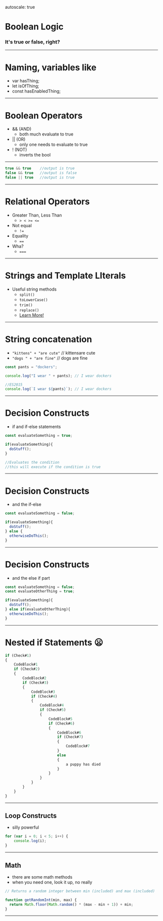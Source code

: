 autoscale: true

# Boolean Logic
### It's true or false, right?

---

# Naming, variables like

* var hasThing;
* let isOfThing;
* const hasEnabledThing;

---

# Boolean Operators
* && (AND)
  * both much evaluate to true
* || (OR)
  * only one needs to evaluate to true
* ! (NOT)
  * inverts the bool

--- 

```javascript
true && true    //output is true
false && true   //output is false
false || true   //output is true
```
---

# Relational Operators
* Greater Than, Less Than 
  * `> < >= <=` 
* Not equal 
  * `!=`
* Equality 
  * `==`
* Wha? 
  * `===`

---

# Strings and Template LIterals
* Useful string methods
  * `split()`
  * `toLowerCase()`
  * `trim()`
  * `replace()`
  * [Learn More!](https://developer.mozilla.org/en-US/docs/Web/JavaScript/Reference/Global_Objects/String)

---

# String concatenation
  * `"kittens" + "are cute"` // kittensare cute
  * `"dogs " + "are fine"` // dogs are fine
  
```javascript
const pants = "dockers";

console.log("I wear " + pants); // I wear dockers

//ES2015
console.log(`I wear ${pants}`); // I wear dockers
```

---

# Decision Constructs
*  if and if-else statements

```javascript
const evaluateSomething = true;

if(evaluateSomething){ 
  doStuff();
}

//Evaluates the condition
//this will execute if the condition is true
```
---
# Decision Constructs
* and the if-else

```javascript
const evaluateSomething = false;

if(evaluateSomething){ 
  doStuff();
} else {
  otherwiseDoThis();
}
```
---
# Decision Constructs
* and the else if part

```javascript
const evaluateSomething = false;
const evaluateOtherThing = true;

if(evaluateSomething){ 
  doStuff();
} else if(evaluateOtherThing){
  otherwiseDoThis();
}
```
---

# Nested if Statements :frowning:

```javascript
if (Check#1)
{
    CodeBlock#1
    if (Check#2)
    {
        CodeBlock#2
        if (Check#3)
        {
            CodeBlock#3
            if (Check#4)
            {
                CodeBlock#4
                if (Check#5)
                {
                    CodeBlock#5
                    if (Check#6)
                    {
                        CodeBlock#6
                        if (Check#7)
                        {
                            CodeBlock#7
                        }
                        else
                        {
                            a puppy has died
                        }
                    }
                }
            }
        }
    }
}
```

---

## Loop Constructs
* silly powerful

```javascript
for (var i = 0; i < 5; i++) {
    console.log(i);
}
```

---

## Math 
* there are some math methods
* when you need one, look it up, no really

```javascript
// Returns a random integer between min (included) and max (included)

function getRandomInt(min, max) {
  return Math.floor(Math.random() * (max - min + 1)) + min;
}
```

---